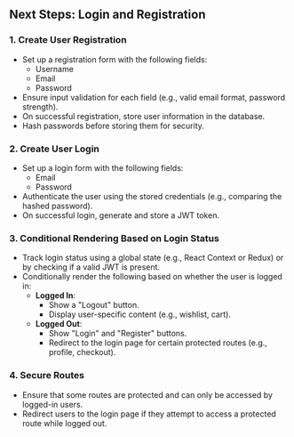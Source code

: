 ## Next Steps: Login and Registration

### 1. **Create User Registration**
- Set up a registration form with the following fields:
  - Username
  - Email
  - Password
- Ensure input validation for each field (e.g., valid email format, password strength).
- On successful registration, store user information in the database.
- Hash passwords before storing them for security.

### 2. **Create User Login**
- Set up a login form with the following fields:
  - Email
  - Password
- Authenticate the user using the stored credentials (e.g., comparing the hashed password).
- On successful login, generate and store a JWT token.

### 3. **Conditional Rendering Based on Login Status**
- Track login status using a global state (e.g., React Context or Redux) or by checking if a valid JWT is present.
- Conditionally render the following based on whether the user is logged in:
  - **Logged In**:
    - Show a "Logout" button.
    - Display user-specific content (e.g., wishlist, cart).
  - **Logged Out**:
    - Show "Login" and "Register" buttons.
    - Redirect to the login page for certain protected routes (e.g., profile, checkout).

### 4. **Secure Routes**
- Ensure that some routes are protected and can only be accessed by logged-in users.
- Redirect users to the login page if they attempt to access a protected route while logged out.
